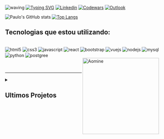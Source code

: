 
![waving](https://capsule-render.vercel.app/api?type=waving&height=200&text=PauloVictor%20&fontAlignY=40&color=gradient)
[![Typing SVG](https://readme-typing-svg.herokuapp.com/?color=ffff&size=35&center=true&vCenter=true&width=1000&lines=Olá,+meu+nome+é+Paulo+Victor;Tenho+30+anos;Sou+do+Rio+de+Janeiro;Sonho+em+ser+Analista+de+Dados;Seja+bem+vindo!+:%29)](https://git.io/typing-svg)
[![Linkedin](https://img.shields.io/badge/LinkedIn-0077B5?style=for-the-badge&logo=linkedin&logoColor=white)](https://www.linkedin.com/in/pevehdev/)
[![Codewars](https://img.shields.io/badge/Codewars-B1361E?style=for-the-badge&logo=Codewars&logoColor=white)](https://www.codewars.com/users/pevehdev)
[![Outlook](https://img.shields.io/badge/Microsoft_Outlook-0078D4?style=for-the-badge&logo=microsoft-outlook&logoColor=white)](mailto:srpaulovictor@outlook.com)

![Paulo's GitHub stats](https://github-readme-stats.vercel.app/api?username=pevehdev&show_icons=true&theme=radical)
[![Top Langs](https://github-readme-stats.vercel.app/api/top-langs/?username=pevehdev&layout=compact&langs_count=7&theme=radical)](https://github.com/pevehdev/github-readme-stats)


## Tecnologias que estou utilizando:

<div style="display: inline_block"><br/>
  <img align="center" alt="html5"src="https://img.shields.io/badge/HTML5-E34F26?style=for-the-badge&logo=html5&logoColor=white">
  <img align="center" alt="css3"src="https://img.shields.io/badge/CSS3-1572B6?style=for-the-badge&logo=css3&logoColor=white">
  <img align="center" alt="javascript"src="https://img.shields.io/badge/JavaScript-F7DF1E?style=for-the-badge&logo=javascript&logoColor=black">
  <img align="center" alt="react"src="https://img.shields.io/badge/React-20232A?style=for-the-badge&logo=react&logoColor=61DAFB">
  <img align="center" alt="bootstrap"src="https://img.shields.io/badge/Bootstrap-563D7C?style=for-the-badge&logo=bootstrap&logoColor=white">
  <img align="center" alt="vuejs"src="https://img.shields.io/badge/Vue.js-35495E?style=for-the-badge&logo=vue.js&logoColor=4FC08D">
  <img align="center" alt="nodejs" src="https://img.shields.io/badge/Node.js-43853D?style=for-the-badge&logo=node.js&logoColor=white">
  <img align="center" alt="mysql" src="https://img.shields.io/badge/MySQL-005C84?style=for-the-badge&logo=mysql&logoColor=white">
  <img align="center" alt="python" src="https://img.shields.io/badge/Python-3776AB?style=for-the-badge&logo=python&logoColor=white">
  <img align="center" alt="postgree" src="https://img.shields.io/badge/PostgreSQL-316192?style=for-the-badge&logo=postgresql&logoColor=white">
</div> 
<div ><img style="width: 250px" align="right" alt="Aomine" src="https://i.imgur.com/p7v3u9X.gif"></div>
<br>
<br>
<hr>

<div  align=left>
  

<details> 
 <summary> <h2>Ultimos Projetos</h2> </summary>
  
## [Resilia Data](https://resiliadata-online2.onrender.com/) <br>
## [Hamburgueria One](https://thunderous-stroopwafel-dabb6d.netlify.app/) <br>
## [Adote Aqui](https://pevehdev.github.io/Adote-Aqui/) 

<!-- Este é outro comentário oculto dentro de uma seção expansível. -->

</details>

</div>

<!--## Formado em Ciencia da Computação e estudante de programação, conhecimentos em diversas tecnologias. Participei do primeiro projeto Programadores Cariocas. Atualmente estou na segunda edição estudando Análise de dados com Python. -->
